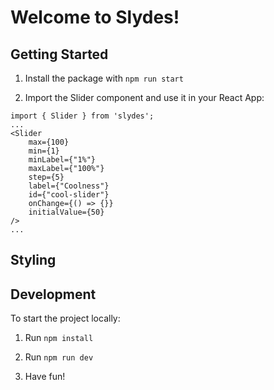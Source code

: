 # Welcome to Slydes!

## Getting Started

1. Install the package with ```npm run start```

2. Import the Slider component and use it in your React App:

```
import { Slider } from 'slydes';
...
<Slider
	max={100}
	min={1}
	minLabel={"1%"}
	maxLabel={"100%"}
	step={5}
	label={"Coolness"}
	id={"cool-slider"}
	onChange={() => {}}
	initialValue={50}
/>
...
```

## Styling



## Development

To start the project locally:

1. Run ```npm install```

2. Run ```npm run dev```

3. Have fun!
